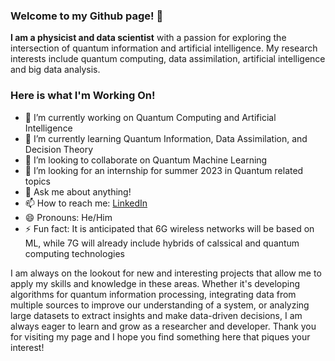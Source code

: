 ### Welcome to my Github page! 👋
**I am a physicist and data scientist** with a passion for exploring the intersection of quantum information and artificial intelligence. My research interests include quantum computing, data assimilation, artificial intelligence and big data analysis. 

### Here is what I'm Working On! 

- 🔭 I’m currently working on Quantum Computing and Artificial Intelligence
- 🌱 I’m currently learning Quantum Information, Data Assimilation, and Decision Theory
- 👯 I’m looking to collaborate on Quantum Machine Learning
- 🤔 I’m looking for an internship for summer 2023 in Quantum related topics
- 💬 Ask me about anything!
- 📫 How to reach me: [LinkedIn](https://www.linkedin.com/in/mario-herrero-gonzalez-6a0b23148/)
- 😄 Pronouns: He/Him
- ⚡ Fun fact: It is anticipated that 6G wireless networks will be based on ML, while 7G will already include hybrids of calssical and quantum computing technologies

I am always on the lookout for new and interesting projects that allow me to apply my skills and knowledge in these areas. Whether it's developing algorithms for quantum information processing, integrating data from multiple sources to improve our understanding of a system, or analyzing large datasets to extract insights and make data-driven decisions, I am always eager to learn and grow as a researcher and developer. Thank you for visiting my page and I hope you find something here that piques your interest!
